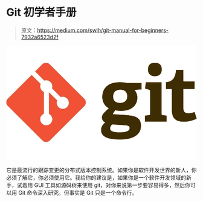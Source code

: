 # Git 初学者手册

> 原文：<https://medium.com/swlh/git-manual-for-beginners-7932a6523d2f>

![](img/87907fc4b153cf142b2c9337ed898f31.png)

它是最流行的跟踪变更的分布式版本控制系统。如果你是软件开发世界的新人，你必须了解它，你必须使用它。我给你的建议是，如果你是一个软件开发领域的新手，试着用 GUI 工具如源码树来使用 git，对你来说第一步要容易得多，然后你可以用 Git 命令深入研究。但事实是 Git 只是一个命令行。